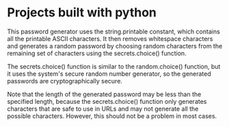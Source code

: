 # Projects built with python

This password generator uses the string.printable constant, which contains all the printable ASCII characters. It then removes whitespace characters and generates a random password by choosing random characters from the remaining set of characters using the secrets.choice() function.

The secrets.choice() function is similar to the random.choice() function, but it uses the system's secure random number generator, so the generated passwords are cryptographically secure.

Note that the length of the generated password may be less than the specified length, because the secrets.choice() function only generates characters that are safe to use in URLs and may not generate all the possible characters. However, this should not be a problem in most cases.
